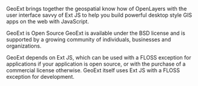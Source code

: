 GeoExt brings together the geospatial know how of OpenLayers with the user interface savvy of Ext JS to help you build powerful desktop style GIS apps on the web with JavaScript.

GeoExt is Open Source
GeoExt is available under the BSD license and is supported by a growing community of individuals, businesses and organizations.

GeoExt depends on Ext JS, which can be used with a FLOSS exception for applications if your application is open source, or with the purchase of a commercial license otherwise. GeoExt itself uses Ext JS with a FLOSS exception for development.
